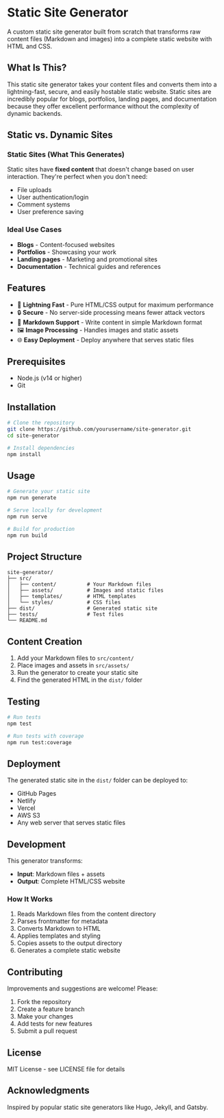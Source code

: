 # Static Site Generator

A custom static site generator built from scratch that transforms raw content files (Markdown and images) into a complete static website with HTML and CSS.

## What Is This?

This static site generator takes your content files and converts them into a lightning-fast, secure, and easily hostable static website. Static sites are incredibly popular for blogs, portfolios, landing pages, and documentation because they offer excellent performance without the complexity of dynamic backends.

## Static vs. Dynamic Sites

### Static Sites (What This Generates)
Static sites have **fixed content** that doesn't change based on user interaction. They're perfect when you don't need:
- File uploads
- User authentication/login
- Comment systems
- User preference saving

### Ideal Use Cases
- **Blogs** - Content-focused websites
- **Portfolios** - Showcasing your work
- **Landing pages** - Marketing and promotional sites  
- **Documentation** - Technical guides and references

## Features

- 🚀 **Lightning Fast** - Pure HTML/CSS output for maximum performance
- 🔒 **Secure** - No server-side processing means fewer attack vectors
- 📝 **Markdown Support** - Write content in simple Markdown format
- 🖼️ **Image Processing** - Handles images and static assets
- 🌐 **Easy Deployment** - Deploy anywhere that serves static files

## Prerequisites

- Node.js (v14 or higher)
- Git

## Installation

```bash
# Clone the repository
git clone https://github.com/yourusername/site-generator.git
cd site-generator

# Install dependencies
npm install
```

## Usage

```bash
# Generate your static site
npm run generate

# Serve locally for development
npm run serve

# Build for production
npm run build
```

## Project Structure

```
site-generator/
├── src/
│   ├── content/          # Your Markdown files
│   ├── assets/           # Images and static files
│   ├── templates/        # HTML templates
│   └── styles/           # CSS files
├── dist/                 # Generated static site
├── tests/                # Test files
└── README.md
```

## Content Creation

1. Add your Markdown files to `src/content/`
2. Place images and assets in `src/assets/`
3. Run the generator to create your static site
4. Find the generated HTML in the `dist/` folder

## Testing

```bash
# Run tests
npm test

# Run tests with coverage
npm run test:coverage
```

## Deployment

The generated static site in the `dist/` folder can be deployed to:
- GitHub Pages
- Netlify
- Vercel
- AWS S3
- Any web server that serves static files

## Development

This generator transforms:
- **Input**: Markdown files + assets
- **Output**: Complete HTML/CSS website

### How It Works

1. Reads Markdown files from the content directory
2. Parses frontmatter for metadata
3. Converts Markdown to HTML
4. Applies templates and styling
5. Copies assets to the output directory
6. Generates a complete static website

## Contributing

Improvements and suggestions are welcome! Please:
1. Fork the repository
2. Create a feature branch
3. Make your changes
4. Add tests for new features
5. Submit a pull request

## License

MIT License - see LICENSE file for details

## Acknowledgments

Inspired by popular static site generators like Hugo, Jekyll, and Gatsby.
